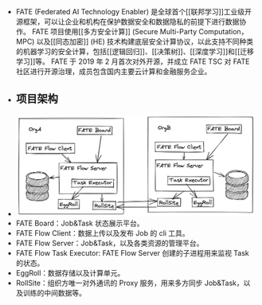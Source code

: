 - FATE (Federated AI Technology Enabler) 是全球首个[[联邦学习]]工业级开源框架，可以让企业和机构在保护数据安全和数据隐私的前提下进行数据协作。 FATE 项目使用[[多方安全计算]] (Secure Multi-Party Computation，MPC) 以及[[同态加密]] (HE) 技术构建底层安全计算协议，以此支持不同种类的机器学习的安全计算，包括[[逻辑回归]]、[[决策树]]、[[深度学习]]和[[迁移学习]]等。 FATE 于 2019 年 2 月首次对外开源，并成立 FATE TSC 对 FATE 社区进行开源治理，成员包含国内主要云计算和金融服务企业。
- ## 项目架构
- ![image.png](../assets/FATE架构图.png)
- FATE Board：Job&Task 状态展示平台。
- FATE Flow Client：数据上传以及发布 Job 的 cli 工具。
- FATE Flow Server：Job&Task，以及各类资源的管理平台。
- FATE Flow Task Executor: FATE Flow Server 创建的子进程用来监视 Task 的状态。
- EggRoll：数据存储以及计算单元。
- RollSite：组织方唯一对外通讯的 Proxy 服务，用来多方同步 Job&Task，以及训练的中间数据等。